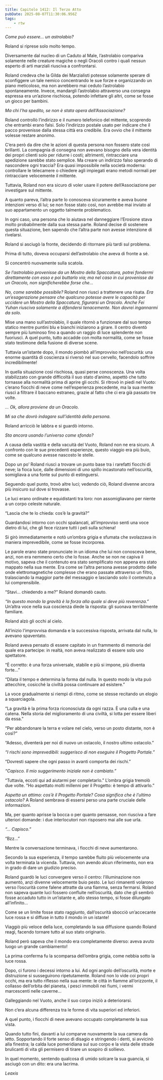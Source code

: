 ```yaml
---
title: Capitolo 1412: Il Terzo Atto
pubDate: 2025-08-07T11:30:06.956Z
tags:
    - rtw
---
```



<em>Come può essere… un astrolabio?</em>


Roland si riprese solo molto tempo.


Diversamente dal nucleo di un Caduto al Male, l’astrolabio compariva solamente nelle creature magiche o negli Oracoli contro i quali nessun esperto di arti marziali riusciva a confrontarsi.


Roland credeva che la Gilda dei Marzialisti potesse solamente sperare di sconfiggere un tale nemico concentrando le sue forze e organizzando un piano meticoloso, ma non avrebbero mai ceduto l’astrolabio spontaneamente. Invece, mandargli l’astrolabio attraverso una consegna espressa era un’azione rischiosa, potendo infettare gli altri, come se fosse un gioco per bambini.


<em>Ma chi l’ha spedito, se non è stata opera dell’Associazione?</em>


Roland controllò l’indirizzo e il numero telefonico del mittente, scoprendo che entrambi erano falsi. Solo l’indirizzo postale usato per indicare che il pacco provenisse dalla stessa città era credibile. Era ovvio che il mittente volesse restare anonimo.


C’era però da dire che le azioni di questa persona non fossero state così brillanti. La compagnia di consegna non avevano bisogno della vera identità dei propri clienti solo per ridurre i costi; altrimenti, rintracciare una spedizione sarebbe stato semplice. Ma creare un indirizzo falso sperando di nascondere ogni traccia? Era quasi impossibile nella società moderna: controllare le telecamere o chiedere agli impiegati erano metodi normali per rintracciare velocemente il mittente.


Tuttavia, Roland non era sicuro di voler usare il potere dell’Associazione per investigare sul mittente.


A quanto pareva, l’altra parte lo conosceva sicuramente e aveva buone intenzioni verso di lui; se non fosse stato così, non avrebbe mai inviato al suo appartamento un oggetto talmente problematico.


In ogni caso, una persona che lo aiutava nel danneggiare l’Erosione stava molto probabilmente dalla sua stessa parte. Roland decise di sostenere questa situazione, ben sapendo che l’altra parte non avesse intenzione di rivelarsi.


Roland si asciugò la fronte, decidendo di ritornare più tardi sul problema.


Prima di tutto, doveva occuparsi dell’astrolabio che aveva di fronte a sé.


Si concentrò nuovamente sulla scatola.






<em>Se l’astrolabio provenisse da un Mostro della Spaccatura, potrei fondermi direttamente con esso e poi buttarlo via; ma nel caso in cui provenisse da un Oracolo, non significherebbe forse che…</em>


<em>No, come sarebbe possibile? </em>Roland non riuscì a trattenere una risata. <em>Era un’esagerazione pensare che qualcuno potesse avere le capacità per uccidere un Mostro della Spaccatura, figurarsi un Oracolo. Anche Fei Yuhan riusciva solamente a difendersi tenacemente. Non dovrei ingannarmi da solo.</em>


Mise una mano sull’astrolabio, il quale ritornò a funzionare dal suo tempo statico mentre puntini blu e bianchi iniziarono a girare. Il centro diventò sempre più luminoso fino a quando un raggio di luce splendente non fuoriuscì. A quel punto, tutto accadde con molta normalità, come se fosse stato testimone della fusione di diverse scene.


Tuttavia un’istante dopo, il mondo piombò all’improvviso nell’oscurità: una enorme quantità di coscienza si riversò nel suo cervello, facendolo soffrire incredibilmente!


In quella situazione così rischiosa, quasi perse conoscenza. Una volta stabilizzato con grande difficoltà il suo stato d’animo, aspettò che tutto tornasse alla normalità prima di aprire gli occhi. Si ritrovò in piedi nel Vuoto: c’erano fiocchi di neve come nell’esperienza precedente, ma la sua mente riuscì a filtrare il baccano estraneo, grazie al fatto che ci era già passato tre volte.


<em>… Ok, allora proviene da un Oracolo.</em>


<em>Mi sa che dovrò indagare sull’identità della persona.</em>


Roland arricciò le labbra e si guardò intorno.


<em>Sta ancora usando l’universo come sfondo?</em>


A causa della vastità e della vacuità del Vuoto, Roland non ne era sicuro. A confronto con le sue precedenti esperienze, questo viaggio era più buio, come se qualcuno avesse nascosto le stelle.


Dopo un po’ Roland riuscì a trovare un punto base tra i rarefatti fiocchi di neve; la fioca luce, dalle dimensioni di uno spillo incastonato nell’oscurità, somigliava a una fonte sul punto di estinguersi.


Seguendo quel punto, trovò altre luci; vedendo ciò, Roland divenne ancora più insicuro sul dove si trovasse.


Le luci erano ordinate e equidistanti tra loro: non assomigliavano per niente a un corpo celeste naturale.


“Lascia che te lo chieda: cos’è la gravità?”


Guardandosi intorno con occhi spalancati, all’improvviso sentì una voce dietro di lui, che gli fece rizzare tutti i peli sulla schiena!


Si girò immediatamente e notò un’ombra grigia e sfumata che svolazzava in maniera imprevedibile, come se fosse incorporea.


Le parole erano state pronunciate in un idioma che lui non conosceva bene, anzi, non era nemmeno certo che lo fosse. Anche se non ne capiva il motivo, sapeva che il contenuto era stato semplificato non appena era stato mappato nella sua mente. Era come se l’altra persona avesse prodotto delle onde elettromagnetiche complesse che erano passate attraverso un filtro, tralasciando la maggior parte del messaggio e lasciando solo il contenuto a lui comprensibile.


“Stavi… chiedendo a me?” Roland domandò cauto.


<em>“In questo mondo la gravità è la forza alla quale si deve più reverenza.”</em> Un’altra voce nella sua coscienza diede la risposta: gli suonava terribilmente familiare.


Roland alzò gli occhi al cielo.


All’inizio l’improvvisa domanda e la successiva risposta, arrivata dal nulla, lo avevano spaventato.


Roland aveva pensato di essere capitato in un frammento di memoria del quale era partecipe: in realtà, non aveva realizzato di essere solo uno spettatore.


“È corretto: è una forza universale, stabile e più si impone, più diventa forte…”


“Dilata il tempo e determina la forma dal nulla. In questo modo la vita può attecchire, cosicché la civiltà possa continuare ad esistere.”


La voce gradualmente si riempì di ritmo, come se stesse recitando un elogio a squarciagola.


“La gravità è la prima forza riconosciuta da ogni razza. È una culla e una catena. Nella storia del miglioramento di una civiltà, si lotta per essere liberi da essa.”


“Per abbandonare la terra e volare nel cielo, verso un posto distante, non è così?”


“Adesso, diventerà per noi di nuovo un ostacolo, il nostro ultimo ostacolo.”


<em>“I rischi sono imprevedibili: suggerisco di non eseguire il Progetto Portale.”</em>


“Dovresti sapere che ogni passo in avanti comporta dei rischi.”


<em>“Capisco. Il mio suggerimento iniziale non è cambiato.”</em>


“Tuttavia, eccoti qui ad aiutarmi per completarlo.” L’ombra grigia tremolò due volte. “Ho aspettato molti millenni per il Progetto: è tempo di attivarlo.”


<em>Aspetta un attimo: cos’è il Progetto Portale? Cosa significa che è l’ultimo ostacolo?</em> A Roland sembrava di essersi perso una parte cruciale delle informazioni.


Ma, per quanto aprisse la bocca o per quanto pensasse, non riusciva a fare ulteriori domande: i due interlocutori non risposero mai alle sue urla.


<em>“… Capisco.”</em>


“Bzz…”


Mentre la conversazione terminava, i fiocchi di neve aumentarono.


Secondo la sua esperienza, il tempo sarebbe fluito più velocemente una volta terminata la vicenda. Tuttavia, non avendo alcun riferimento, non era in grado di dare un giudizio preciso.


Roland guardò le luci convergere verso il centro: l’illuminazione non aumentò, anzi divenne velocemente buio pesto. Le luci rimanenti volarono verso l’oscurità come falene attratte da una fiamma, senza fermarsi. Roland non sapeva quante luci fossero confluite nell’oscurità, dato che gli sembrò fosse accaduto tutto in un’istante e, allo stesso tempo, si fosse dilungato all’infinito…


Come se un limite fosse stato raggiunto, dall’oscurità sbocciò un’accecante luce rossa e si diffuse in tutto il mondo in un istante!


Viaggiò più veloce della luce, completando la sua diffusione quando Roland reagì, facendo tornare tutto al suo stato originario.


Roland però sapeva che il mondo era completamente diverso: aveva avuto luogo un grande cambiamento!


La prima conferma fu la scomparsa dell’ombra grigia, come nebbia sotto la luce rossa.


Dopo, ci furono i decessi intorno a lui. Ad ogni angolo dell’oscurità, morte e distruzione si susseguirono ripetutamente. Roland non lo vide coi propri occhi, ma era tutto riflesso nella sua mente: le città in fiamme all’orizzonte, il collasso dell’orbita del pianeta, i pesci immobili nei fiumi, i vermi marcescenti nelle caverne…


Galleggiando nel Vuoto, anche il suo corpo iniziò a deteriorarsi.


Non c’era alcuna differenza tra le forme di vita superiori ed inferiori.


A quel punto, i fiocchi di neve avevano occupato completamente la sua vista.


Quando tutto finì, davanti a lui comparve nuovamente la sua camera da letto. Sopportando il forte senso di disagio e stringendo i denti, si avvicinò alla finestra; la calda luce pomeridiana sul suo corpo e la vista delle strade brulicanti di vita gli permisero di tirare un sospiro di sollievo.


In quel momento, sentendo qualcosa di umido solcare la sua guancia, si asciugò con un dito: era una lacrima.










<em>Leaxis</em>
                                


                                



